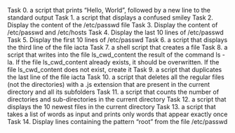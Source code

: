 Task 0. a script that prints “Hello, World”, followed by a new line to the standard output
Task 1. a script that displays a confused smiley
Task 2. Display the content of the /etc/passwd file
Task 3. Display the content of /etc/passwd and /etc/hosts
Task 4. Display the last 10 lines of /etc/passwd
Task 5. Display the first 10 lines of /etc/passwd
Task 6. a script that displays the third line of the file iacta
Task 7. a shell script that creates a file
Task 8.  a script that writes into the file ls_cwd_content the result of the command ls -la. If the file ls_cwd_content already exists, it should be overwritten. If the file ls_cwd_content does not exist, create it
Task 9. a script that duplicates the last line of the file iacta
Task 10. a script that deletes all the regular files (not the directories) with a .js extension that are present in the current directory and all its subfolders
Task 11. a script that counts the number of directories and sub-directories in the current directory
Task 12. a script that displays the 10 newest files in the current directory
Task 13. a script that takes a list of words as input and prints only words that appear exactly once
Task 14. Display lines containing the pattern “root” from the file /etc/passwd
